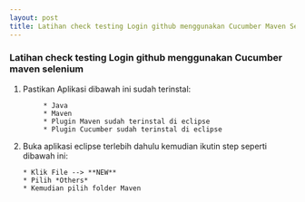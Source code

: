 ```yaml
---
layout: post
title: Latihan check testing Login github menggunakan Cucumber Maven Selenium
---
```


### Latihan check testing Login github menggunakan Cucumber maven selenium

1. Pastikan Aplikasi dibawah ini sudah terinstal:

            * Java
            * Maven
            * Plugin Maven sudah terinstal di eclipse
            * Plugin Cucumber sudah terinstal di eclipse
            
2. Buka aplikasi eclipse terlebih dahulu kemudian ikutin step seperti dibawah ini:
       
       * Klik File --> **NEW**
       * Pilih *Others*
       * Kemudian pilih folder Maven 
